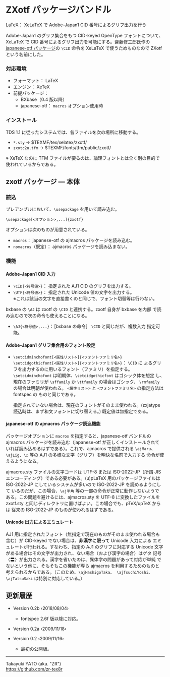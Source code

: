 ZXotf パッケージバンドル
========================

LaTeX： XeLaTeX で Adobe-Japan1 CID 番号によるグリフ出力を行う

Adobe-Japan1 のグリフ集合をもつ CID-keyed OpenType フォントについて、
XeLaTeX で CID 番号によるグリフ出力を可能にする。齋藤修三郎氏作の
[japanese-otf パッケージ]の `\CID` 命令を XeLaTeX で使うためものなので
ZXotf という名前にした。

[japanese-otf パッケージ]: https://ctan.org/pkg/japanese-otf

### 対応環境

  * フォーマット： LaTeX
  * エンジン： XeTeX
  * 前提パッケージ：
      - BXbase（0.4 版以降）
      - japanese-otf： `macros` オプション使用時

### インストール

TDS 1.1 に従ったシステムでは、各ファイルを次の場所に移動する。

  - `*.sty`          → $TEXMF/tex/xelatex/zxotf/
  - `zxotc2u.tfm`    → $TEXMF/fonts/tfm/public/zxotf/

※ XeTeX なのに TFM ファイルが要るのは、論理フォントとは全く別の目的で
使われているからである。


zxotf パッケージ ― 本体
------------------------

### 読込

プレアンブルにおいて、`\usepackage` を用いて読み込む。
                                      
    \usepackage[<オプション>,...]{zxotf}

オプションは次のものが用意されている。

  * `macros`： japanese-otf の ajmacros パッケージを読み込む。
  * `nomacros`（既定）： ajmacros パッケージを読み込まない。

### 機能

#### Adobe-Japan1 CID 入力

  * `\CID{<符号値>}`： 指定された AJ1 CID のグリフを出力する。
  * `\UTF{<符号値>}`： 指定された Unicode 値の文字を出力する。  
    ※これは該当の文字を直接書くのと同じで、フォント切替等は行わない。

bxbase の `\AJ` は zxotf の `\CID` と連携する。zxotf 自身が bxbase を内部
で読み込むので次の命令も使えることになる。

  * `\AJ{<符号値>,...}`：［bxbase の命令］ `\CID` と同じだが、複数入力
    指定可能。

#### Adobe-Japan1 グリフ集合用のフォント設定

  * `\setcidminchofont[<属性リスト>]{<フォントファミリ名>}`  
    `\setcidgothicfont[<属性リスト>]{<フォントファミリ名>}`： `\CID` に
    よるグリフを出力するのに用いるフォント（ファミリ）を指定する。
    `\setcidminchofont` は明朝体、`\setcidgothicfont` はゴシック体を想定
    し、現在のファミリが `\sffamily` か `\ttfamily` の場合はゴシック、
    `\rmfamily` の場合は明朝が使われる。
    `<属性リスト>` と `<フォントファミリ名>` の指定方法は fontspec の
    ものと同じである。

    指定されていない場合は、現在のフォントがそのまま使われる。(zxjatype
    読込時は、まず和文フォントに切り替える。) 既定値は無指定である。

#### japanese-otf の ajmacros パッケージ読込機能

パッケージオプションに `macros` を指定すると、japanese-otf バンドルの
ajmacros パッケージを読み込む（japanese-otf が正しくインストールされて
いれば読み込めるはずである）。これで、ajmacros で提供される `\ajMaru`、
`\ajLig`、`\○` 等の AJ1 の多様な文字（グリフ）を明快な名前で入力する
命令が使えるようになる。

ajmacros.sty ファイルの文字コードは UTF-8 または ISO-2022-JP（所謂 JIS
エンコーディング）である必要がある。(u)pLaTeX 用のパッケージファイルは
ISO-2022-JP にしているシステムが多いので ISO-2022-JP を読めるようにして
いるのだが、この場合、`\aj半角` 等の一部の命令が正常に動作しないようで
ある。この問題を避けるには、ajmacros.sty を UTF-8 に変換したファイルを
zxotf.sty と同じディレクトリに置けばよい。この場合でも、pTeX/upTeX からは
従来の ISO-2022-JP のものが使われるはずである。

#### Unicode 出力によるエミュレート

AJ1 用に指定されたフォント（無指定で現在のものがそのまま使われる場合も
含む）が CID-keyed でない場合は、**非漢字に限って** Unicode 入力による
エミュレートが行われる。すなわち、指定の AJ1 のグリフに対応する Unicode
文字がある場合はその文字が出力され、ない場合（および漢字の場合）はゲタ
記号〈〓〉が出力される。漢字を省いたのは、異体字の問題があって対応が単純
でないという他に、そもそもこの機能が専ら ajmacros を利用するためのものと
考えられるからである。（このため、`\ajHashigoTaka`、` \ajTsuchiYoshi`、
`\ajTatsuSaki` は特別に対応している。）


更新履歴
--------

  * Version 0.2b ‹2018/08/04›
      - fontspec 2.6f 版以降に対応。

  * Version 0.2a ‹2009/11/18›

  * Version 0.2  ‹2009/11/16›
      - 最初の公開版。

--------------------
Takayuki YATO (aka. "ZR")  
https://github.com/zr-tex8r
